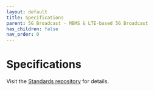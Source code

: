```yaml
---
layout: default
title: Specifications
parent: 5G Broadcast - MBMS & LTE-based 5G Broadcast
has_children: false
nav_order: 0
---
```


# Specifications
Visit the [Standards repository](https://5g-mag.github.io/Standards/pages/lte-based-5g-broadcast.html) for details.
